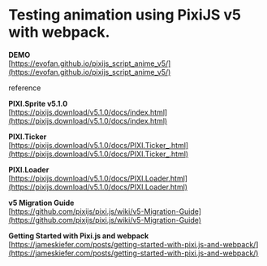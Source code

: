# Testing animation using PixiJS v5 with webpack.

**DEMO**  
[https://evofan.github.io/pixijs_script_anime_v5/](https://evofan.github.io/pixijs_script_anime_v5/)  

reference  

**PIXI.Sprite v5.1.0**  
[https://pixijs.download/v5.1.0/docs/index.html](https://pixijs.download/v5.1.0/docs/index.html)  

**PIXI.Ticker**  
[https://pixijs.download/v5.1.0/docs/PIXI.Ticker_.html](https://pixijs.download/v5.1.0/docs/PIXI.Ticker_.html)  

**PIXI.Loader**  
[https://pixijs.download/v5.1.0/docs/PIXI.Loader.html](https://pixijs.download/v5.1.0/docs/PIXI.Loader.html)  

**v5 Migration Guide**  
[https://github.com/pixijs/pixi.js/wiki/v5-Migration-Guide](https://github.com/pixijs/pixi.js/wiki/v5-Migration-Guide)  

**Getting Started with Pixi.js and webpack**  
[https://jameskiefer.com/posts/getting-started-with-pixi.js-and-webpack/](https://jameskiefer.com/posts/getting-started-with-pixi.js-and-webpack/)  
